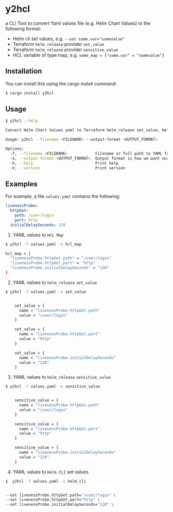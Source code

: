 # y2hcl

a CLI Tool to convert Yaml values file (e.g. Helm Chart Values) to the following format:
- Helm cli set values, e.g. `--set some.var="somevalue"`
- Terraform `helm_release` provider `set_value`
- Terraform `helm_release` provider `sensitive_value`
- HCL variable of type map, e.g. `some_map = {"some.var" = "somevalue"}`


## Installation

You can install this using the cargo install command:

```sh
$ cargo install y2hcl
```

## Usage

```sh
$ y2hcl --help

Convert Helm Chart Values yaml to Terraform helm_release set_value, Helm Cli --set values etc.

Usage: y2hcl --filename <FILENAME> --output-format <OUTPUT_FORMAT>

Options:
  -f, --filename <FILENAME>            Filename or full path to YAML formated Helm Chart values
  -o, --output-format <OUTPUT_FORMAT>  Output format is how we want our Helm Chart values to look like. Supported format are `hcl_map`, `set_value`, `sensitive_value`, `helm_cli`
  -h, --help                           Print help
  -V, --version                        Print version

```


## Examples

For example, a file `values.yaml` contains the following:

```yaml
livenessProbe:
  httpGet:
    path: /user/login
    port: http
  initialDelaySeconds: 120
```


1. YAML values to `HCL Map`

```sh
$ y2hcl -f values.yaml -o hcl_map

hcl_map = {
  "livenessProbe.httpGet.path" = "/user/login"
  "livenessProbe.httpGet.port" = "http"
  "livenessProbe.initialDelaySeconds" = "120"
}
```

2. YAML values to `helm_release` `set_value`

```sh
$ y2hcl -f values.yaml -o set_value


    set_value = {
      name = "livenessProbe.httpGet.path"
      value = "/user/login"
    }

    set_value = {
      name = "livenessProbe.httpGet.port"
      value = "http"
    }

    set_value = {
      name = "livenessProbe.initialDelaySeconds"
      value = "120"
    }
```

3. YAML values to `helm_release` `sensitive_value`

```sh
$ y2hcl -f values.yaml -o sensitive_value


    sensitive_value = {
      name = "livenessProbe.httpGet.path"
      value = "/user/login"
    }

    sensitive_value = {
      name = "livenessProbe.httpGet.port"
      value = "http"
    }

    sensitive_value = {
      name = "livenessProbe.initialDelaySeconds"
      value = "120"
    }
```


 4. YAML values to `Helm CLI` set values

 ```sh
$  y2hcl -f values.yaml -o helm_cli


--set livenessProbe.httpGet.path="/user/login" \
--set livenessProbe.httpGet.port="http" \
--set livenessProbe.initialDelaySeconds="120" \
```

